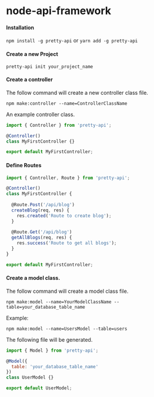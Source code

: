 # node-api-framework

#### Installation
`npm install -g pretty-api` or `yarn add -g pretty-api`

#### Create a new Project
`pretty-api init your_project_name`

#### Create a controller
The follow command will create a new controller class file.

`npm make:controller --name=ControllerClassName`

An example controller class.
```javascript
import { Controller } from 'pretty-api';

@Controller()
class MyFirstController {}

export default MyFirstController;
```

#### Define Routes
```javascript
import { Controller, Route } from 'pretty-api';

@Controller()
class MyFirstController {
  
  @Route.Post('/api/blog')
  createBlog(req, res) {
    res.created('Route to create blog');
  }
  
  @Route.Get('/api/blog')
  getAllBlogs(req, res) {
    res.success('Route to get all blogs');
  }
}

export default MyFirstController;
```

#### Create a model class.
The follow command will create a model class file.

`npm make:model --name=YourModelClassName --table=your_database_table_name`

Example:

`npm make:model --name=UsersModel --table=users`

The following file will be generated.
```javascript
import { Model } from 'pretty-api';

@Model({
  table: 'your_database_table_name'
})
class UserModel {}

export default UserModel;
```
